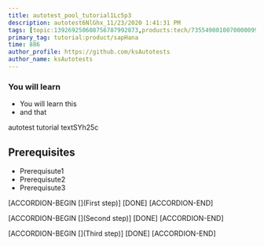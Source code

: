 ```yaml
---
title: autotest_pool_tutorial1Lc5p3
description: autotest6NlGhx_11/23/2020 1:41:31 PM
tags: [topic:139269250608756787992873,products:tech/73554900100700000996,tutorial:experience/advanced]
primary_tag: tutorial:product/sapHana
time: 886
author_profile: https://github.com/ksAutotests
author_name: ksAutotests
---
```

### You will learn
- You will learn this
- and that

autotest tutorial textSYh25c

## Prerequisites
- Prerequisute1
- Prerequisute2
- Prerequisute3

[ACCORDION-BEGIN [](First step)]
[DONE]
[ACCORDION-END]

[ACCORDION-BEGIN [](Second step)]
[DONE]
[ACCORDION-END]

[ACCORDION-BEGIN [](Third step)]
[DONE]
[ACCORDION-END]

